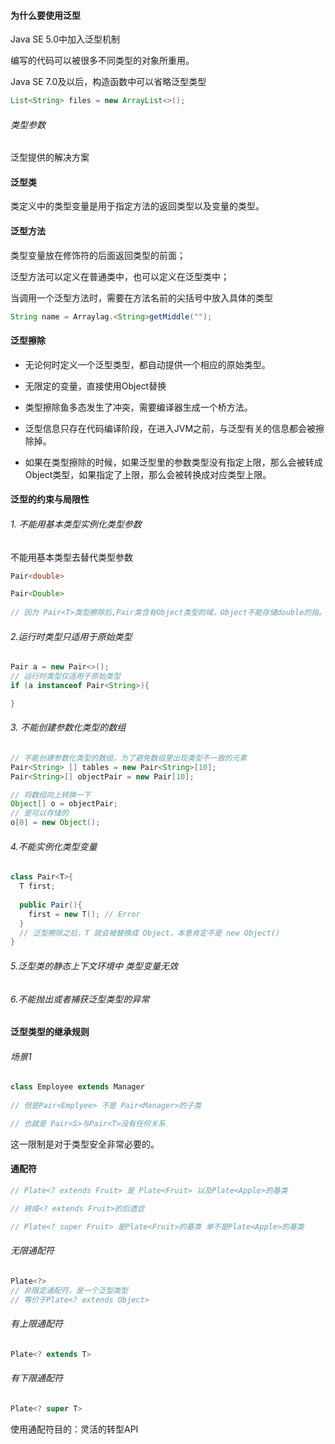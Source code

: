 #### 为什么要使用泛型

Java SE 5.0中加入泛型机制

编写的代码可以被很多不同类型的对象所重用。

Java SE 7.0及以后，构造函数中可以省略泛型类型

```java
List<String> files = new ArrayList<>();
```

###### 类型参数

泛型提供的解决方案

#### 泛型类

类定义中的类型变量是用于指定方法的返回类型以及变量的类型。 

#### 泛型方法

类型变量放在修饰符的后面返回类型的前面；

泛型方法可以定义在普通类中，也可以定义在泛型类中；

当调用一个泛型方法时，需要在方法名前的尖括号中放入具体的类型

```java
String name = Arraylag.<String>getMiddle("");
```

#### 泛型擦除

- 无论何时定义一个泛型类型，都自动提供一个相应的原始类型。
- 无限定的变量，直接使用Object替换
- 类型擦除鱼多态发生了冲突，需要编译器生成一个桥方法。

- 泛型信息只存在代码编译阶段，在进入JVM之前，与泛型有关的信息都会被擦除掉。
- 如果在类型擦除的时候，如果泛型里的参数类型没有指定上限，那么会被转成Object类型，如果指定了上限，那么会被转换成对应类型上限。

#### 泛型的约束与局限性

###### 1. 不能用基本类型实例化类型参数

不能用基本类型去替代类型参数

```java
Pair<double>

Pair<Double>
  
// 因为 Pair<T>类型擦除后,Pair类含有Object类型的域，Object不能存储double的指。
```

###### 2.运行时类型只适用于原始类型

```java
Pair a = new Pair<>();
// 运行时类型仅适用于原始类型
if (a instanceof Pair<String>){

}
```

###### 3. 不能创建参数化类型的数组

```java
// 不能创建参数化类型的数组，为了避免数组里出现类型不一致的元素
Pair<String> [] tables = new Pair<String>[10];
Pair<String>[] objectPair = new Pair[10];

// 将数组向上转换一下
Object[] o = objectPair;
// 是可以存储的
o[0] = new Object();
```

###### 4.不能实例化类型变量

```java
class Pair<T>{
  T first;
  
  public Pair(){
    first = new T(); // Error
  }
  // 泛型擦除之后，T 就会被替换成 Object，本意肯定不是 new Object()
}
```

###### 5.泛型类的静态上下文环境中 类型变量无效

###### 6.不能抛出或者捕获泛型类型的异常



#### 泛型类型的继承规则

###### 场景1

```java
class Employee extends Manager
  
// 但是Pair<Emplyee> 不是 Pair<Manager>的子类

// 也就是 Pair<S>与Pair<T>没有任何关系
```

这一限制是对于类型安全非常必要的。

#### 通配符

```java
// Plate<? extends Fruit> 是 Plate<Fruit> 以及Plate<Apple>的基类

// 转成<? extends Fruit>的后遗症

// Plate<? super Fruit> 是Plate<Fruit>的基类 单不是Plate<Apple>的基类
```

###### 无限通配符 

```java
Plate<?> 
// 非限定通配符，是一个泛型类型
// 等价于Plate<? extends Object>
```

###### 有上限通配符

```java
Plate<? extends T>
```

###### 有下限通配符

```java
Plate<? super T>
```

使用通配符目的：灵活的转型API





